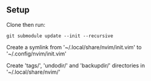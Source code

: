 ## Setup

Clone then run:

```
git submodule update --init --recursive
```

Create a symlink from '~/.local/share/nvim/init.vim' to '~/.config/nvim/init.vim'

Create 'tags/', 'undodir/' and 'backupdir/' directories in '~/.local/share/nvim/'
